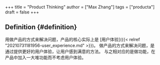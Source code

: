 +++
title = "Product Thinking"
author = ["Max Zhang"]
tags = ["producta"]
draft = false
+++

## Definition {#definition}

用做产品的方式来解决问题，产品的核心实际上是 [用户体验]({{< relref "20210731181956-user_experience.md" >}})。
做产品的方式来解决问题，是通过提供更好的用户体验，让用户感到满意的方法。
与之相对应的是做功能，在产品中加入一大堆功能而不考虑用户体验。
